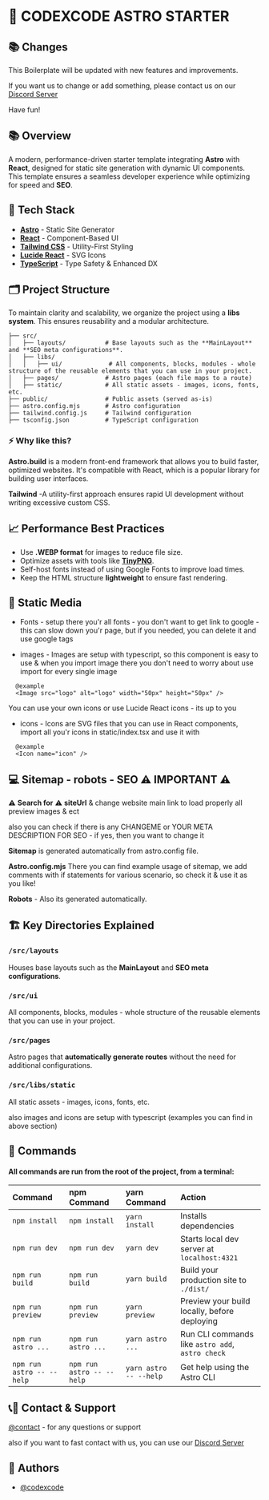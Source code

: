 # 🚀 CODEXCODE ASTRO STARTER

## 📚 Changes

This Boilerplate will be updated with new features and improvements.

If you want us to change or add something, please contact us on our [Discord Server](https://discord.gg/kpYgj5cw)

Have fun!

## 📚 Overview

A modern, performance-driven starter template integrating **Astro** with **React**, designed for static site generation with dynamic UI components. This template ensures a seamless developer experience while optimizing for speed and **SEO**.

## 🎨 Tech Stack

-   [**Astro**](https://astro.build/) - Static Site Generator
-   [**React**](https://reactjs.org/) - Component-Based UI
-   [**Tailwind CSS**](https://tailwindcss.com/) - Utility-First Styling
-   [**Lucide React**](https://lucide.dev/) - SVG Icons
-   [**TypeScript**](https://www.typescriptlang.org/) - Type Safety & Enhanced DX

## 🗂️ Project Structure

To maintain clarity and scalability, we organize the project using a **libs system**. This ensures reusability and a modular architecture.

```
├── src/
│   ├── layouts/           # Base layouts such as the **MainLayout** and **SEO meta configurations**.
│   ├── libs/
│   │   ├── ui/             # All components, blocks, modules - whole structure of the reusable elements that you can use in your project.
│   ├── pages/             # Astro pages (each file maps to a route)
│   ├── static/            # All static assets - images, icons, fonts, etc.
├── public/                # Public assets (served as-is)
├── astro.config.mjs       # Astro configuration
├── tailwind.config.js     # Tailwind configuration
├── tsconfig.json          # TypeScript configuration
```

### ⚡️ Why like this?

**Astro.build** is a modern front-end framework that allows you to build faster, optimized websites. It's compatible with React, which is a popular library for building user interfaces.

**Tailwind** -A utility-first approach ensures rapid UI development without writing excessive custom CSS.

## 📈 Performance Best Practices

-   Use **.WEBP format** for images to reduce file size.
-   Optimize assets with tools like [**TinyPNG**](https://tinypng.com/).
-   Self-host fonts instead of using Google Fonts to improve load times.
-   Keep the HTML structure **lightweight** to ensure fast rendering.

## 🎨 Static Media

-   Fonts - setup there you'r all fonts - you don't want to get link to google - this can slow down you'r page, but if you needed, you can delete it and use google tags

-   images - Images are setup with typescript, so this component is easy to use & when you import image there you don't need to worry about use import for every single image

```
  @example
  <Image src="logo" alt="logo" width="50px" height="50px" />
```

You can use your own icons or use Lucide React icons - its up to you

-   icons - Icons are SVG files that you can use in React components, import all you'r icons in static/index.tsx and use it with

```
  @example
  <Icon name="icon" />
```

## 💻 Sitemap - robots - SEO ⚠️ IMPORTANT ⚠️

⚠️ **Search for** ⚠️ **siteUrl** & change website main link to load properly all preview images & ect

also you can check if there is any CHANGEME or YOUR META DESCRIPTION FOR SEO - if yes, then you want to change it

**Sitemap** is generated automatically from astro.config file.

**Astro.config.mjs** There you can find example usage of sitemap, we add comments with if statements for various scenario, so check it & use it as you like!

**Robots** - Also its generated automatically.

## 🏗️ Key Directories Explained

### `/src/layouts`

Houses base layouts such as the **MainLayout** and **SEO meta configurations**.

### `/src/ui`

All components, blocks, modules - whole structure of the reusable elements that you can use in your project.

### `/src/pages`

Astro pages that **automatically generate routes** without the need for additional configurations.

### `/src/libs/static`

All static assets - images, icons, fonts, etc.

also images and icons are setup with typescript (examples you can find in above section)

## 🧞 Commands

#### All commands are run from the root of the project, from a terminal:

| Command                   | npm Command               | yarn Command           | Action                                           |
| :------------------------ | :------------------------ | :--------------------- | :----------------------------------------------- |
| `npm install`             | `npm install`             | `yarn install`         | Installs dependencies                            |
| `npm run dev`             | `npm run dev`             | `yarn dev`             | Starts local dev server at `localhost:4321`      |
| `npm run build`           | `npm run build`           | `yarn build`           | Build your production site to `./dist/`          |
| `npm run preview`         | `npm run preview`         | `yarn preview`         | Preview your build locally, before deploying     |
| `npm run astro ...`       | `npm run astro ...`       | `yarn astro ...`       | Run CLI commands like `astro add`, `astro check` |
| `npm run astro -- --help` | `npm run astro -- --help` | `yarn astro -- --help` | Get help using the Astro CLI                     |

## 📞🧞 Contact & Support

[@contact](https://www.codexcode.store/contact) - for any questions or support

also if you want to fast contact with us, you can use our [Discord Server](https://discord.gg/kpYgj5cw)

## 🧞 Authors

-   [@codexcode](https://www.codexcode.store)
